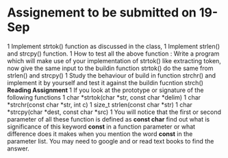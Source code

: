 # Assignement to be submitted on 19-Sep
1 Implement strtok() function as discussed in the class, 
1 Implement strlen() and strcpy() function.
1 How to test all the above function :  Write a program which will make use of your implementation of strtok() like extracting token, now give the same input to the buildin function strtok() do the same from strlen() and strcpy()
1 Study the behaviour of build in function strchr()  and implement it by yourself and test it against the buildin fucntion strch()
**Reading Assignment**
 1 If you look at the prototype or signature of the following functions 
    1 char *strtok(char *str, const char *delim)
    1 char *strchr(const char *str, int c)
    1 size_t strlen(const char *str)
    1 char *strcpy(char *dest, const char *src)
    1 You will notice that the first or second  parameter of all these function is defined as **const char** find out what is significance of this keyword **const** in a function parameter or what difference does it makes when you mention the word **const** in the parameter list. You may need to google and or read text books to find the answer.
 
